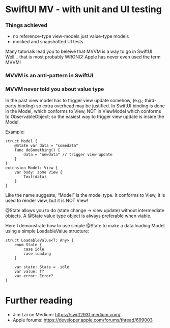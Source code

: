# SwiftUI MV - with unit and UI testing

### Things achieved
- no reference-type view-models just value-type models
- mocked and snapshotted UI tests

Many tutorials lead you to beleive that MVVM is a way to go in SwiftUI.
Well... that is most probably WRONG! Apple has never even used the term MVVM!

### MVVM is an anti-pattern in SwiftUI
### MVVM never told you about value type

In the past view model has to trigger view update somehow, (e.g.; third-party binding) so extra overhead may be justified.
In SwiftUI binding is done in the Model, which conforms to View, NOT in ViewModel which conforms to ObservableObject; so the easiest way to trigger view update is inside the Model.

Example:
```
struct Model {
    @State var data = "somedata"
    func doSomething() {
        data = "newdata" // trigger view update
    }
}
extension Model: View {
    var body: some View {
        Text(data)
    }
}
```

Like the name suggests, “Model” is the model type. It conforms to View, it is used to render view, but it is NOT View!

@State allows you to do (state change -> view update) without intermediate objects. A @State value type object is always preferable when viable.

Here I demonstrate how to use simple @State to make a data loading Model using a simple LoadableValue structure:
```
struct LoadableValue<T: Any> {
    enum State {
        case idle
        case loading
    }

    var state: State = .idle
    var value: T?
    var error: Error?
}
```

# Further reading

- Jim Lai on Medium: https://swift2931.medium.com/
- Apple forums: https://developer.apple.com/forums/thread/699003
